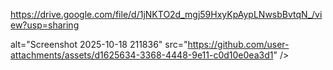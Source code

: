 https://drive.google.com/file/d/1jNKTO2d_mgj59HxyKpAypLNwsbBvtqN_/view?usp=sharing

alt="Screenshot 2025-10-18 211836" src="https://github.com/user-attachments/assets/d1625634-3368-4448-9e11-c0d10e0ea3d1" />
